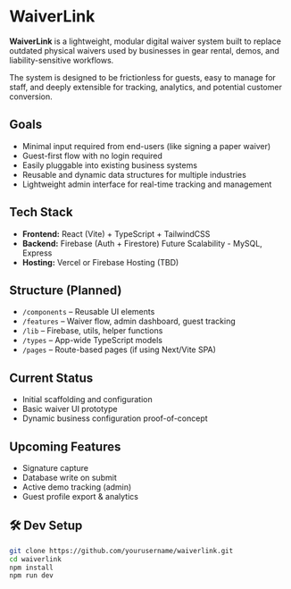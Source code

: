 # WaiverLink

**WaiverLink** is a lightweight, modular digital waiver system built to replace outdated physical waivers used by businesses in gear rental, demos, and liability-sensitive workflows.

The system is designed to be frictionless for guests, easy to manage for staff, and deeply extensible for tracking, analytics, and potential customer conversion.

## Goals

- Minimal input required from end-users (like signing a paper waiver)
- Guest-first flow with no login required
- Easily pluggable into existing business systems
- Reusable and dynamic data structures for multiple industries
- Lightweight admin interface for real-time tracking and management

## Tech Stack

- **Frontend:** React (Vite) + TypeScript + TailwindCSS
- **Backend:** Firebase (Auth + Firestore) Future Scalability - MySQL, Express
- **Hosting:** Vercel or Firebase Hosting (TBD)

## Structure (Planned)

- `/components` – Reusable UI elements  
- `/features` – Waiver flow, admin dashboard, guest tracking  
- `/lib` – Firebase, utils, helper functions  
- `/types` – App-wide TypeScript models  
- `/pages` – Route-based pages (if using Next/Vite SPA)

## Current Status

- Initial scaffolding and configuration
- Basic waiver UI prototype
- Dynamic business configuration proof-of-concept

## Upcoming Features

- Signature capture
- Database write on submit
- Active demo tracking (admin)
- Guest profile export & analytics

## 🛠️ Dev Setup

```bash
git clone https://github.com/yourusername/waiverlink.git
cd waiverlink
npm install
npm run dev
